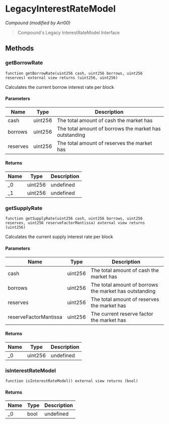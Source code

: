 # LegacyInterestRateModel

*Compound (modified by Arr00)*

> Compound&#39;s Legacy InterestRateModel Interface





## Methods

### getBorrowRate

```solidity
function getBorrowRate(uint256 cash, uint256 borrows, uint256 reserves) external view returns (uint256, uint256)
```

Calculates the current borrow interest rate per block



#### Parameters

| Name | Type | Description |
|---|---|---|
| cash | uint256 | The total amount of cash the market has |
| borrows | uint256 | The total amount of borrows the market has outstanding |
| reserves | uint256 | The total amount of reserves the market has |

#### Returns

| Name | Type | Description |
|---|---|---|
| _0 | uint256 | undefined |
| _1 | uint256 | undefined |

### getSupplyRate

```solidity
function getSupplyRate(uint256 cash, uint256 borrows, uint256 reserves, uint256 reserveFactorMantissa) external view returns (uint256)
```

Calculates the current supply interest rate per block



#### Parameters

| Name | Type | Description |
|---|---|---|
| cash | uint256 | The total amount of cash the market has |
| borrows | uint256 | The total amount of borrows the market has outstanding |
| reserves | uint256 | The total amount of reserves the market has |
| reserveFactorMantissa | uint256 | The current reserve factor the market has |

#### Returns

| Name | Type | Description |
|---|---|---|
| _0 | uint256 | undefined |

### isInterestRateModel

```solidity
function isInterestRateModel() external view returns (bool)
```






#### Returns

| Name | Type | Description |
|---|---|---|
| _0 | bool | undefined |




